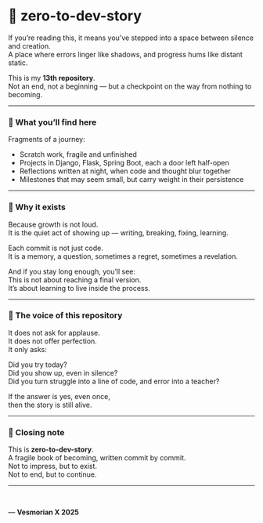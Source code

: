 # 🌌 zero-to-dev-story  

If you’re reading this, it means you’ve stepped into a space between silence and creation.  
A place where errors linger like shadows, and progress hums like distant static.  

This is my **13th repository**.  
Not an end, not a beginning — but a checkpoint on the way from nothing to becoming.  

---

### 🌙 What you’ll find here
Fragments of a journey:  
- Scratch work, fragile and unfinished  
- Projects in Django, Flask, Spring Boot, each a door left half-open  
- Reflections written at night, when code and thought blur together  
- Milestones that may seem small, but carry weight in their persistence  

---

### 🌱 Why it exists
Because growth is not loud.  
It is the quiet act of showing up — writing, breaking, fixing, learning.  

Each commit is not just code.  
It is a memory, a question, sometimes a regret, sometimes a revelation.  

And if you stay long enough, you’ll see:  
This is not about reaching a final version.  
It’s about learning to live inside the process.  

---

### 🌌 The voice of this repository
It does not ask for applause.  
It does not offer perfection.  
It only asks:  

Did you try today?  
Did you show up, even in silence?  
Did you turn struggle into a line of code, and error into a teacher?  

If the answer is yes, even once,  
then the story is still alive.  

---

### 🌠 Closing note
This is **zero-to-dev-story**.  
A fragile book of becoming, written commit by commit.  
Not to impress, but to exist.  
Not to end, but to continue.  

---

<br>  

— **Vesmorian X 2025**
